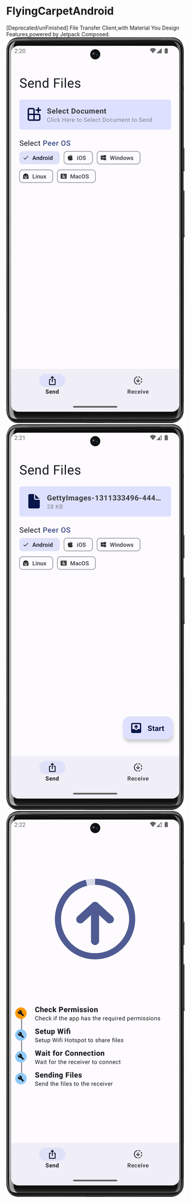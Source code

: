 # FlyingCarpetAndroid
[Deprecated/unFinished] File Transfer Client,with Material You Design Features,powered by Jetpack Composed.
![](./screenshots/Screenshot_Home.png)
![](./screenshots/Screenshot_Send.png)
![](./screenshots/Screenshot_Sending.png)
